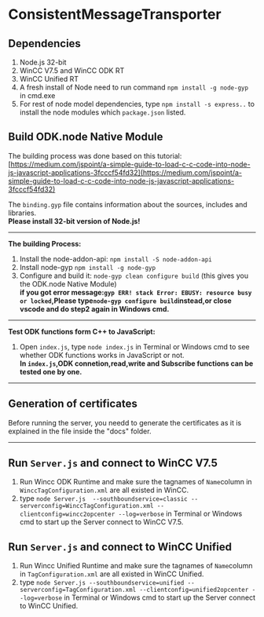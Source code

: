 # ConsistentMessageTransporter

## Dependencies
1. Node.js 32-bit  
2. WinCC V7.5  and WinCC ODK RT  
3. WinCC Unified RT
4. A fresh install of Node need to run command `npm install -g node-gyp` in cmd.exe  
5. For rest of node model dependencies,  type `npm install -s express..` to install the node modules which `package.json` listed.  

## Build ODK.node Native Module
The building process was done based on this tutorial:[https://medium.com/jspoint/a-simple-guide-to-load-c-c-code-into-node-js-javascript-applications-3fcccf54fd32](https://medium.com/jspoint/a-simple-guide-to-load-c-c-code-into-node-js-javascript-applications-3fcccf54fd32)

The `binding.gyp` file contains information about the sources, includes and libraries.  
**Please install 32-bit version of Node.js!**  
***
**The building Process:**  
1. Install the node-addon-api: `npm install -S node-addon-api`
2. Install node-gyp `npm install -g node-gyp`
3. Configure and build it: `node-gyp clean configure build` (this gives you the ODK.node Native Module)  
**if you got error message:`gyp ERR! stack Error: EBUSY: resource busy or locked`,Please type`node-gyp configure build`instead,or close vscode and do step2 again in Windows cmd.**
*** 
 **Test ODK functions form C++ to JavaScript:**  
 1. Open `index.js`, type `node index.js` in Terminal or Windows cmd to see  whether ODK functions works in JavaScript or not.   
 **In `index.js`,ODK connetion,read,write and Subscribe functions can be tested one by one.**     
***   

 ## Generation of certificates
Before running the server, you needd to generate the certificates as it is explained in the file inside the "docs" folder.
*** 
 ## Run `Server.js` and connect to WinCC V7.5 
1. Run Wincc ODK Runtime and make sure the tagnames of  `Name`column in `WinccTagConfiguration.xml` are all existed in WinCC.  
2. type `node Server.js  --southboundservice=classic --serverconfig=WinccTagConfiguration.xml --clientconfig=wincc2opcenter --log=verbose` in Terminal or Windows cmd to start up the Server connect to WinCC V7.5.    

 ## Run `Server.js` and connect to WinCC Unified
1. Run Wincc Unified Runtime and make sure the tagnames of `Name`column in `TagConfiguration.xml` are all existed in WinCC Unified.  
2. type `node Server.js --southboundservice=unified --serverconfig=TagConfiguration.xml --clientconfig=unified2opcenter --log=verbose` in Terminal or Windows cmd to start up the Server connect to WinCC Unified.  



